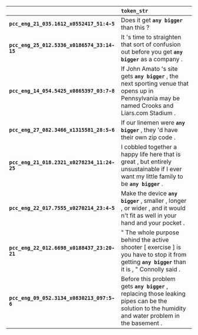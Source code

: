 |                                             | `token_str`                                                                                                                                         |
|:--------------------------------------------|:----------------------------------------------------------------------------------------------------------------------------------------------------|
| **`pcc_eng_21_035.1612_x0552417_51:4-5`**   | Does it get __``any bigger``__ than this ?                                                                                                          |
| **`pcc_eng_25_012.5336_x0186574_33:14-15`** | It 's time to straighten that sort of confusion out before you get __``any bigger``__ as a company .                                                |
| **`pcc_eng_14_054.5425_x0865397_03:7-8`**   | If John Amato 's site gets __``any bigger``__ , the next sporting venue that opens up in Pennsylvania may be named Crooks and Liars.com Stadium .   |
| **`pcc_eng_27_082.3466_x1315581_28:5-6`**   | If our linemen were __``any bigger``__ , they 'd have their own zip code .                                                                          |
| **`pcc_eng_21_018.2321_x0278234_11:24-25`** | I cobbled together a happy life here that is great , but entirely unsustainable if I ever want my little family to be __``any bigger``__ .          |
| **`pcc_eng_22_017.7555_x0270214_23:4-5`**   | Make the device __``any bigger``__ , smaller , longer , or wider , and it would n't fit as well in your hand and your pocket .                      |
| **`pcc_eng_22_012.6698_x0188437_23:20-21`** | " The whole purpose behind the active shooter [ exercise ] is you have to stop it from getting __``any bigger``__ than it is , " Connolly said .    |
| **`pcc_eng_09_052.3134_x0830213_097:5-6`**  | Before this problem gets __``any bigger``__ , replacing those leaking pipes can be the solution to the humidity and water problem in the basement . |
